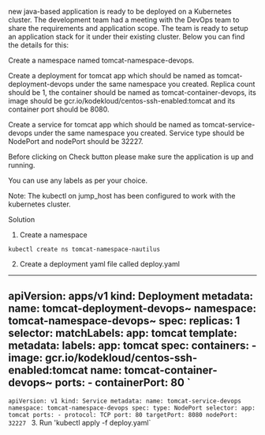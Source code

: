 new java-based application is ready to be deployed on a Kubernetes cluster. The development team had a meeting with the DevOps team to share the requirements and application scope. The team is ready to setup an application stack for it under their existing cluster. Below you can find the details for this:

 Create a namespace named tomcat-namespace-devops.

 Create a deployment for tomcat app which should be named as tomcat-deployment-devops under the same namespace you created. Replica count should be 1, the container should be named as tomcat-container-devops, its image should be gcr.io/kodekloud/centos-ssh-enabled:tomcat and its container port should be 8080.

 Create a service for tomcat app which should be named as tomcat-service-devops under the same namespace you created. Service type should be NodePort and nodePort should be 32227.

 Before clicking on Check button please make sure the application is up and running.

 You can use any labels as per your choice.

 Note: The kubectl on jump_host has been configured to work with the kubernetes cluster.

 Solution

 1. Create a namespace

 `kubectl create ns tomcat-namespace-nautilus`

 2. Create a deployment yaml file called deploy.yaml
--- 
apiVersion: apps/v1
kind: Deployment
metadata: 
  name: tomcat-deployment-devops~
  namespace: tomcat-namespace-devops~
spec: 
  replicas: 1
  selector: 
    matchLabels: 
      app: tomcat
  template: 
    metadata: 
      labels: 
        app: tomcat
    spec: 
      containers: 
        - image: gcr.io/kodekloud/centos-ssh-enabled:tomcat
          name: tomcat-container-devops~
          ports: 
            - containerPort: 80
`
---
`apiVersion: v1
kind: Service
metadata:
  name: tomcat-service-devops
  namespace: tomcat-namespace-devops
spec:
  type: NodePort
  selector:
    app: tomcat
  ports:
    - protocol: TCP
      port: 80
      targetPort: 8080
      nodePort: 32227
`
3. Run
'kubectl apply -f deploy.yaml`